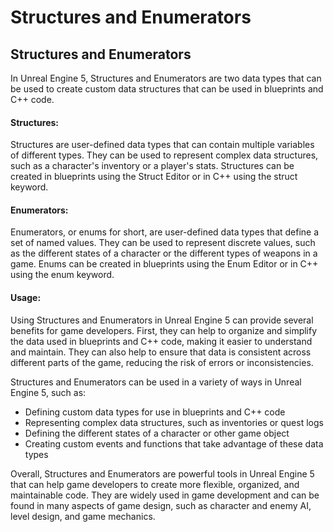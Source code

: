 # Structures and Enumerators

<h2 data-speechify-highlight="true"><strong>Structures and Enumerators</strong></h2>
<p data-speechify-highlight="true">In Unreal Engine 5, Structures and Enumerators are two data types that can be used to create custom data structures that can be used in blueprints and C++ code.</p>
<h4><strong>Structures:</strong></h4>
<p>Structures are user-defined data types that can contain multiple variables of different types. They can be used to represent complex data structures, such as a character's inventory or a player's stats. Structures can be created in blueprints using the Struct Editor or in C++ using the struct keyword.</p>
<h4><strong>Enumerators:</strong></h4>
<p>Enumerators, or enums for short, are user-defined data types that define a set of named values. They can be used to represent discrete values, such as the different states of a character or the different types of weapons in a game. Enums can be created in blueprints using the Enum Editor or in C++ using the enum keyword.</p>
<h4><strong>Usage:</strong></h4>
<p>Using Structures and Enumerators in Unreal Engine 5 can provide several benefits for game developers. First, they can help to organize and simplify the data used in blueprints and C++ code, making it easier to understand and maintain. They can also help to ensure that data is consistent across different parts of the game, reducing the risk of errors or inconsistencies.</p>
<p>Structures and Enumerators can be used in a variety of ways in Unreal Engine 5, such as:</p>
<ul>
<li>Defining custom data types for use in blueprints and C++ code</li>
<li>Representing complex data structures, such as inventories or quest logs</li>
<li>Defining the different states of a character or other game object</li>
<li>Creating custom events and functions that take advantage of these data types</li>
</ul>
<p>Overall, Structures and Enumerators are powerful tools in Unreal Engine 5 that can help game developers to create more flexible, organized, and maintainable code. They are widely used in game development and can be found in many aspects of game design, such as character and enemy AI, level design, and game mechanics.</p>